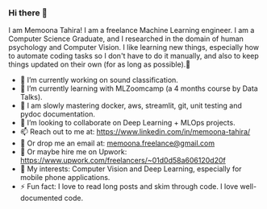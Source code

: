 ### Hi there 👋

<!--
**MemoonaTahira/MemoonaTahira** is a ✨ _special_ ✨ repository because its `README.md` (this file) appears on your GitHub profile. -->

I am Memoona Tahira! I am a freelance Machine Learning engineer. I am a Computer Science Graduate, and I researched in the domain of human psychology and Computer Vision. I like learning new things, especially how to automate coding tasks so I don't have to do it manually, and also to keep things updated on their own (for as long as possible).🧶

- 🔭 I’m currently working on sound classification.
- 🌱 I’m currently learning with MLZoomcamp (a 4 months course by Data Talks). 
- 🐌 I am slowly mastering docker, aws, streamlit, git, unit testing and pydoc documentation.
- 👯 I’m looking to collaborate on Deep Learning + MLOps projects.
- 📫 Reach out to me at: https://www.linkedin.com/in/memoona-tahira/
- 📧 Or drop me an email at: memoona.freelance@gmail.com
- 💬 Or maybe hire me on Upwork: https://www.upwork.com/freelancers/~01d0d58a606120d20f 
- 🌟 My interests: Computer Vision and Deep Learning, especially for mobile phone applications. 
- ⚡ Fun fact: I love to read long posts and skim through code. I love well-documented code. 
